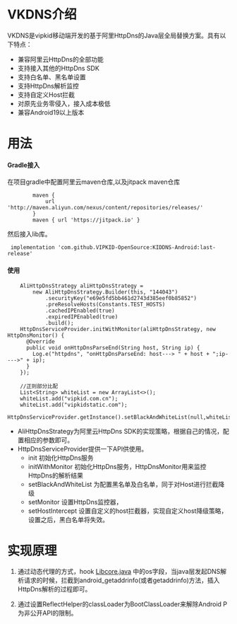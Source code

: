 # VKDNS介绍

VKDNS是vipkid移动端开发的基于阿里HttpDns的Java层全局替换方案。具有以下特点：

* 兼容阿里云HttpDns的全部功能
* 支持接入其他的HttpDns SDK
* 支持白名单、黑名单设置
* 支持HttpDns解析监控
* 支持自定义Host拦截
* 对原先业务零侵入，接入成本极低
* 兼容Android19以上版本


# 用法

#### Gradle接入

在项目gradle中配置阿里云maven仓库,以及jitpack maven仓库

```
        maven {
            url 'http://maven.aliyun.com/nexus/content/repositories/releases/'
        }
        maven { url 'https://jitpack.io' }
```

然后接入lib库。

```
 implementation 'com.github.VIPKID-OpenSource:KIDDNS-Android:last-release'
```

#### 使用

```
    AliHttpDnsStrategy aliHttpDnsStrategy =
        new AliHttpDnsStrategy.Builder(this, "144043")
            .securityKey("e69e5fd5bb461d2743d385eef0b85852")
            .preResolveHosts(Constants.TEST_HOSTS)
            .cachedIPEnabled(true)
            .expiredIPEnabled(true)
            .build();
    HttpDnsServiceProvider.initWithMonitor(aliHttpDnsStrategy, new HttpDnsMonitor() {
      @Override
      public void onHttpDnsParseEnd(String host, String ip) {
        Log.e("httpdns", "onHttpDnsParseEnd: host---> " + host + ";ip---->" + ip);
      }
    });

    //正则部分比配
    List<String> whiteList = new ArrayList<>();
    whiteList.add("vipkid.com.cn");
    whiteList.add("vipkidstatic.com");
    HttpDnsServiceProvider.getInstance().setBlackAndWhiteList(null,whiteList);
```

* AliHttpDnsStrategy为阿里云HttpDns SDK的实现策略，根据自己的情况，配置相应的参数即可。
* HttpDnsServiceProvider提供一下API供使用。
	* init 初始化HttpDns服务
	* initWithMonitor 初始化HttpDns服务，HttpDnsMonitor用来监控HttpDns的解析结果
	* setBlackAndWhiteList 为配置黑名单及白名单，同于对Host进行拦截降级
	* setMonitor 设置HttpDns监控器，
	* setHostIntercept 设置自定义的host拦截器，实现自定义host降级策略，设置之后，黑白名单将失效。
	

# 实现原理

1. 通过动态代理的方式，hook [Libcore.java](https://android.googlesource.com/platform/libcore/+/android-9.0.0_r3/luni/src/main/java/libcore/io/Libcore.java) 中的os字段，当java层发起DNS解析请求的时候，拦截到android_getaddrinfo(或者getaddrinfo)方法，插入HttpDns解析的过程即可。

2. 通过设置ReflectHelper的classLoader为BootClassLoader来解除Android P为非公开API的限制。



